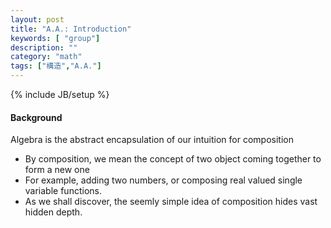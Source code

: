 ```yaml
---
layout: post
title: "A.A.: Introduction"
keywords: [ "group"]
description: ""
category: "math"
tags: ["構造","A.A."]
---
```

{% include JB/setup %}

#### Background
Algebra is the abstract encapsulation of our intuition for composition
- By composition, we mean the concept of two object coming together to form a
  new one
- For example, adding two numbers, or composing real valued single variable
  functions.
- As we shall discover, the seemly simple idea of composition hides vast hidden
  depth.






